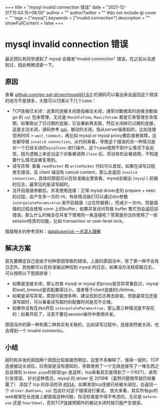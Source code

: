 +++
title = "mysql invalid connection 错误"
date = "2021-12-31T15:03:15+08:00"
author = ""
authorTwitter = "" #do not include @
cover = ""
tags = ["mysql"]
keywords = ["invalid connection"]
description = ""
showFullContent = false
+++

# mysql invalid connection 错误
最近团队有同学遇到了 mysql 会偶发"invalid connection" 错误，在之前从没遇到过，因此稍微调查一下。

## 原因
查看 [github.com/go-sql-driver/mysql@1.6.0](github.com/go-sql-driver/mysql) 的源码可以看出来会返回这个错误的地方不是很多，大致可以归类以下几个case：
- TCP连接已关闭：这里的连接关闭是指被动关闭，通常对数据库的连接池都由 go 的 `sql` 包来管理，无论是 `MaxIdleTime`, `MaxLifetime` 都是它来管理生命周期，如果取出了已过期的连接，它会重新再去取，然后关闭掉已过期的连接，这是主动关闭，源码参考 [sql](https://github.com/golang/go/blob/master/src/database/sql/sql.go#L1289)。被动的关闭，指从server端发起的，比如连接空闲时间 > `wait_timeout`，再比如 mysql or mysql proxy重启或者故障，这些都导致 `invalid connection`。从代码来看，导致这个错误的另一种情况是对一个已经关闭的`mysqlConn` 进行操作，这个case我想不到什么情况下会出现，因为逻辑上来说当这个对象被调用 `Close` 后，将没有机会被调用，不知道要什么情况会被复用到。
- 读写异常: 查看 `readPacket` 和 `writePacket` 代码可以发现，如果在读写过程发生错误，且 client 端没有 cancel context，那么会返回 `invalid connection`，具体的原因可以在标准输出里查看，mysql会输出 `[mysql]` 前缀的日志，最常见的是读写超时。
- 当开启插值参数后，并发使用连接：正常 mysql driver走的 prepare + exec 的过程，会产生多一次的 rtt，有些情况我们可以通过dsn参数 `interpolateParams=true` 来开启插值（占位符替换），而减少一次rtt。但是插值的过程会使用 conn 上的buffer，如果并发访问导致 buffer 繁忙则会返回该错误。那么什么时候会在并发下使用同一条连接呢？答案是你当你使用了一些 session性质的功能，比如 transaction or user-level lock。

插值相关的参考资料：[database/sql 一点深入理解](https://michaelyou.github.io/2018/03/30/database-sql-%E4%B8%80%E7%82%B9%E6%B7%B1%E5%85%A5%E7%90%86%E8%A7%A3/)

## 解决方案
首先要确定自己是由于何种原因导致的错误，上面的原因当中，除了第一种不会有日志外，其他都可以在标准输出种找到 mysql 的日志，如果没办法核获取日志，可以按照以下思路排查：
- 如果是连接关闭，那么检查 mysql or mysql 的proxy是否异常重启过，mysql的wait_timeout是否配置得过小，或者等于client连接的Lifetime。
- 如果是读写异常，原因可能很多种，建议找到日志再去排查。但是最常见还是读写超时，可以看看读写超时的配置时间是否不合理。
- 如果你没有在dsn开启 `interpolateParams=true`，那么第三种情况是不存在的；如果开启了，注意不要在session操作中使用并发。

原因当中的第一种和第二种其实有关联的，比如读写过程中，连接突然被关闭，也会得到一个 invalid connectio。

## 小结
超时和并发的原因两个原因比较直接而明显，这里不多解释了，值得一提的，TCP连接被动关闭后，应用层是没有感知的，导致使用了一个无效连接写了一堆东西之后会得到 `broken pipe`的错误(go 是这样，tcp来看其实是得到了一个RST)，进而引发错误。
针对这种情况，mysql 的 driver 在 2019年（虽然问题很早就已经暴露了） 添加了 tcp 的存活检测 [#934](https://github.com/go-sql-driver/mysql/pull/934)，如果发现tcp连接已经被关闭后，会返回一个 `driver.BadConn`，`sql` 包会针对这个错误进行重试。
放大来看，其实所有go的web框架在长连接上都面临这种问题，存活检查是不得不考虑的，无论是 `before-use` 还是 `heartbeat`，否则TCP连接预期外的被动关闭时就只能产生错误。